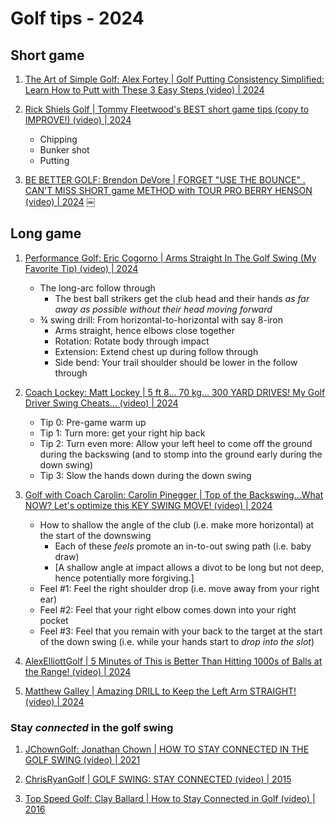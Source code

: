 # Golf tips - 2024


## Short game

1. [The Art of Simple Golf: Alex Fortey | Golf Putting Consistency Simplified: Learn How to Putt with These 3 Easy Steps (video) | 2024](https://www.youtube.com/watch?v=B3cjCJlHZEs)

1. [Rick Shiels Golf | Tommy Fleetwood's BEST short game tips (copy to IMPROVE!) (video) | 2024](https://www.youtube.com/watch?v=EorjUQ7-twg)
   - Chipping
   - Bunker shot
   - Putting

1. [BE BETTER GOLF: Brendon DeVore | FORGET "USE THE BOUNCE" . CAN'T MISS SHORT game METHOD with TOUR PRO BERRY HENSON (video) | 2024](https://www.youtube.com/watch?v=018yVNyuG44)
￼

## Long game

1. [Performance Golf: Eric Cogorno | Arms Straight In The Golf Swing (My Favorite Tip) (video) | 2024](https://www.youtube.com/watch?v=mrR7jnXmckg)
   - The long-arc follow through
     * The best ball strikers get the club head and their hands *as far away as possible without their head moving forward*
   - ¾ swing drill: From horizontal-to-horizontal with say 8-iron
     * Arms straight, hence elbows close together
     * Rotation: Rotate body through impact
     * Extension: Extend chest up during follow through
     * Side bend: Your trail shoulder should be lower in the follow through

1. [Coach Lockey: Matt Lockey | 5 ft 8... 70 kg... 300 YARD DRIVES! My Golf Driver Swing Cheats… (video) | 2024](https://www.youtube.com/watch?v=5rWk8VBGMoQ)
   - Tip 0: Pre-game warm up
   - Tip 1: Turn more: get your right hip back
   - Tip 2: Turn even more: Allow your left heel to come off the ground during the backswing (and to stomp into the ground early during the down swing)
   - Tip 3: Slow the hands down during the down swing

1. [Golf with Coach Carolin: Carolin Pinegger | Top of the Backswing...What NOW? Let's optimize this KEY SWING MOVE! (video) | 2024](https://www.youtube.com/watch?v=TZtd6JZuxpw)
   - How to shallow the angle of the club (i.e. make more horizontal) at the start of the downswing
     * Each of these *feels* promote an in-to-out swing path (i.e. baby draw)
     * [A shallow angle at impact allows a divot to be long but not deep, hence potentially more forgiving.]
   - Feel #1: Feel the right shoulder drop (i.e. move away from your right ear)
   - Feel #2: Feel that your right elbow comes down into your right pocket
   - Feel #3: Feel that you remain with your back to the target at the start of the down swing
     (i.e. while your hands start to *drop into the slot*)

1. [AlexElliottGolf | 5 Minutes of This is Better Than Hitting 1000s of Balls at the Range! (video) | 2024](https://www.youtube.com/watch?v=H7hqJz5M7wE)

1. [Matthew Galley | Amazing DRILL to Keep the Left Arm STRAIGHT! (video) | 2024](https://www.youtube.com/watch?v=Ec5zV58IqDo)


### Stay *connected* in the golf swing

1. [JChownGolf: Jonathan Chown | HOW TO STAY CONNECTED IN THE GOLF SWING (video) | 2021](https://www.youtube.com/watch?v=D4sVpa9PHMg)

1. [ChrisRyanGolf | GOLF SWING: STAY CONNECTED (video) | 2015](https://www.youtube.com/watch?v=bph8QN1Rmqo)

1. [Top Speed Golf: Clay Ballard | How to Stay Connected in Golf (video) | 2016](https://www.youtube.com/watch?v=LySlOC7Q9pE)

